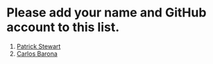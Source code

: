 # Please add your name and GitHub account to this list.

1. [Patrick Stewart](http://www.patrickstewart.org/)
1. [Carlos Barona](https://github.com/Cbarona)